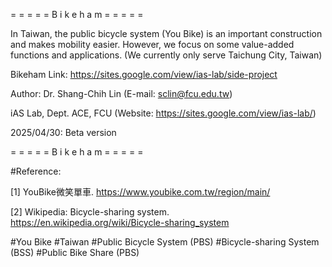 = = = = = B i k e h a m = = = = =

In Taiwan, the public bicycle system (You Bike) is an important construction and makes mobility easier. However, we focus on some value-added functions and applications. (We currently only serve Taichung City, Taiwan)

Bikeham Link: https://sites.google.com/view/ias-lab/side-project

Author: Dr. Shang-Chih Lin (E-mail: sclin@fcu.edu.tw)

iAS Lab, Dept. ACE, FCU (Website: https://sites.google.com/view/ias-lab/)

2025/04/30: Beta version

= = = = = B i k e h a m = = = = =

#Reference: 

[1] YouBike微笑單車. https://www.youbike.com.tw/region/main/

[2] Wikipedia: Bicycle-sharing system. https://en.wikipedia.org/wiki/Bicycle-sharing_system

#You Bike
#Taiwan
#Public Bicycle System (PBS)
#Bicycle-sharing System (BSS)
#Public Bike Share (PBS)
